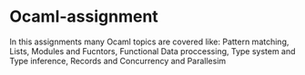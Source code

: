 # Ocaml-assignment
In this assignments many Ocaml topics are covered like:
Pattern matching, Lists, Modules and Fucntors, Functional Data proccessing, Type system and Type inference, Records and Concurrency and Parallesim
